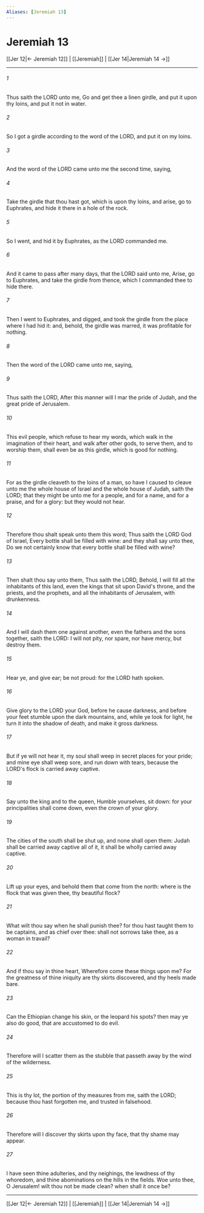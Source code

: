```yaml
---
Aliases: [Jeremiah 13]
---
```

# Jeremiah 13

[[Jer 12|← Jeremiah 12]] | [[Jeremiah]] | [[Jer 14|Jeremiah 14 →]]
***



###### 1 
Thus saith the LORD unto me, Go and get thee a linen girdle, and put it upon thy loins, and put it not in water. 

###### 2 
So I got a girdle according to the word of the LORD, and put it on my loins. 

###### 3 
And the word of the LORD came unto me the second time, saying, 

###### 4 
Take the girdle that thou hast got, which is upon thy loins, and arise, go to Euphrates, and hide it there in a hole of the rock. 

###### 5 
So I went, and hid it by Euphrates, as the LORD commanded me. 

###### 6 
And it came to pass after many days, that the LORD said unto me, Arise, go to Euphrates, and take the girdle from thence, which I commanded thee to hide there. 

###### 7 
Then I went to Euphrates, and digged, and took the girdle from the place where I had hid it: and, behold, the girdle was marred, it was profitable for nothing. 

###### 8 
Then the word of the LORD came unto me, saying, 

###### 9 
Thus saith the LORD, After this manner will I mar the pride of Judah, and the great pride of Jerusalem. 

###### 10 
This evil people, which refuse to hear my words, which walk in the imagination of their heart, and walk after other gods, to serve them, and to worship them, shall even be as this girdle, which is good for nothing. 

###### 11 
For as the girdle cleaveth to the loins of a man, so have I caused to cleave unto me the whole house of Israel and the whole house of Judah, saith the LORD; that they might be unto me for a people, and for a name, and for a praise, and for a glory: but they would not hear. 

###### 12 
Therefore thou shalt speak unto them this word; Thus saith the LORD God of Israel, Every bottle shall be filled with wine: and they shall say unto thee, Do we not certainly know that every bottle shall be filled with wine? 

###### 13 
Then shalt thou say unto them, Thus saith the LORD, Behold, I will fill all the inhabitants of this land, even the kings that sit upon David's throne, and the priests, and the prophets, and all the inhabitants of Jerusalem, with drunkenness. 

###### 14 
And I will dash them one against another, even the fathers and the sons together, saith the LORD: I will not pity, nor spare, nor have mercy, but destroy them. 

###### 15 
Hear ye, and give ear; be not proud: for the LORD hath spoken. 

###### 16 
Give glory to the LORD your God, before he cause darkness, and before your feet stumble upon the dark mountains, and, while ye look for light, he turn it into the shadow of death, and make it gross darkness. 

###### 17 
But if ye will not hear it, my soul shall weep in secret places for your pride; and mine eye shall weep sore, and run down with tears, because the LORD's flock is carried away captive. 

###### 18 
Say unto the king and to the queen, Humble yourselves, sit down: for your principalities shall come down, even the crown of your glory. 

###### 19 
The cities of the south shall be shut up, and none shall open them: Judah shall be carried away captive all of it, it shall be wholly carried away captive. 

###### 20 
Lift up your eyes, and behold them that come from the north: where is the flock that was given thee, thy beautiful flock? 

###### 21 
What wilt thou say when he shall punish thee? for thou hast taught them to be captains, and as chief over thee: shall not sorrows take thee, as a woman in travail? 

###### 22 
And if thou say in thine heart, Wherefore come these things upon me? For the greatness of thine iniquity are thy skirts discovered, and thy heels made bare. 

###### 23 
Can the Ethiopian change his skin, or the leopard his spots? then may ye also do good, that are accustomed to do evil. 

###### 24 
Therefore will I scatter them as the stubble that passeth away by the wind of the wilderness. 

###### 25 
This is thy lot, the portion of thy measures from me, saith the LORD; because thou hast forgotten me, and trusted in falsehood. 

###### 26 
Therefore will I discover thy skirts upon thy face, that thy shame may appear. 

###### 27 
I have seen thine adulteries, and thy neighings, the lewdness of thy whoredom, and thine abominations on the hills in the fields. Woe unto thee, O Jerusalem! wilt thou not be made clean? when shall it once be?

***
[[Jer 12|← Jeremiah 12]] | [[Jeremiah]] | [[Jer 14|Jeremiah 14 →]]
